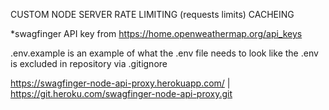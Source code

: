 CUSTOM NODE SERVER
RATE LIMITING (requests limits)
CACHEING

\*swagfinger API key from https://home.openweathermap.org/api_keys

.env.example is an example of what the .env file needs to look like
the .env is excluded in repository via .gitignore

https://swagfinger-node-api-proxy.herokuapp.com/ | https://git.heroku.com/swagfinger-node-api-proxy.git
